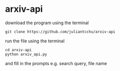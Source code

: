 # arxiv-api

download the program using the terminal
```
git clone https://github.com/juliantcchu/arxiv-api
```
run the file using the terminal
```
cd arxiv-api
python arxiv_api.py
```
and fill in the prompts e.g. search query, file name

